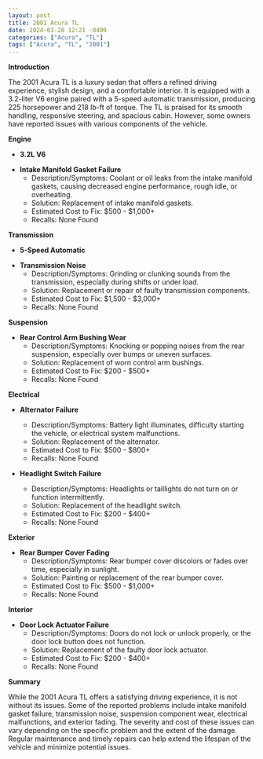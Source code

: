 ```yaml
---
layout: post
title: 2001 Acura TL
date: 2024-03-28 12:21 -0400
categories: ["Acura", "TL"]
tags: ["Acura", "TL", "2001"]
---
```

**Introduction**

The 2001 Acura TL is a luxury sedan that offers a refined driving experience, stylish design, and a comfortable interior. It is equipped with a 3.2-liter V6 engine paired with a 5-speed automatic transmission, producing 225 horsepower and 218 lb-ft of torque. The TL is praised for its smooth handling, responsive steering, and spacious cabin. However, some owners have reported issues with various components of the vehicle.

**Engine**

* **3.2L V6**

 - **Intake Manifold Gasket Failure**
   - Description/Symptoms: Coolant or oil leaks from the intake manifold gaskets, causing decreased engine performance, rough idle, or overheating.
   - Solution: Replacement of intake manifold gaskets.
   - Estimated Cost to Fix: $500 - $1,000+
   - Recalls: None Found

**Transmission**

* **5-Speed Automatic**

 - **Transmission Noise**
   - Description/Symptoms: Grinding or clunking sounds from the transmission, especially during shifts or under load.
   - Solution: Replacement or repair of faulty transmission components.
   - Estimated Cost to Fix: $1,500 - $3,000+
   - Recalls: None Found

**Suspension**

* **Rear Control Arm Bushing Wear**
   - Description/Symptoms: Knocking or popping noises from the rear suspension, especially over bumps or uneven surfaces.
   - Solution: Replacement of worn control arm bushings.
   - Estimated Cost to Fix: $200 - $500+
   - Recalls: None Found

**Electrical**

* **Alternator Failure**
   - Description/Symptoms: Battery light illuminates, difficulty starting the vehicle, or electrical system malfunctions.
   - Solution: Replacement of the alternator.
   - Estimated Cost to Fix: $500 - $800+
   - Recalls: None Found

* **Headlight Switch Failure**
   - Description/Symptoms: Headlights or taillights do not turn on or function intermittently.
   - Solution: Replacement of the headlight switch.
   - Estimated Cost to Fix: $200 - $400+
   - Recalls: None Found

**Exterior**

* **Rear Bumper Cover Fading**
   - Description/Symptoms: Rear bumper cover discolors or fades over time, especially in sunlight.
   - Solution: Painting or replacement of the rear bumper cover.
   - Estimated Cost to Fix: $500 - $1,000+
   - Recalls: None Found

**Interior**

* **Door Lock Actuator Failure**
   - Description/Symptoms: Doors do not lock or unlock properly, or the door lock button does not function.
   - Solution: Replacement of the faulty door lock actuator.
   - Estimated Cost to Fix: $200 - $400+
   - Recalls: None Found

**Summary**

While the 2001 Acura TL offers a satisfying driving experience, it is not without its issues. Some of the reported problems include intake manifold gasket failure, transmission noise, suspension component wear, electrical malfunctions, and exterior fading. The severity and cost of these issues can vary depending on the specific problem and the extent of the damage. Regular maintenance and timely repairs can help extend the lifespan of the vehicle and minimize potential issues.
